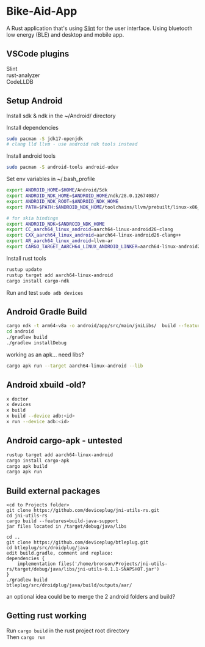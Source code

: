 # Bike-Aid-App

A Rust application that's using [Slint](https://slint.rs) for the user interface. Using bluetooth low energy (BLE) and desktop and mobile app.

## VSCode plugins
Slint  
rust-analyzer  
CodeLLDB  

## Setup Android
Install sdk & ndk in the ~/Android/ directory  

Install dependencies  
```bash
sudo pacman -S jdk17-openjdk 
# clang lld llvm - use android ndk tools instead
```

Install android tools
```bash
sudo pacman -S android-tools android-udev
```

Set env variables in ~/.bash_profile 
```bash
export ANDROID_HOME=$HOME/Android/Sdk
export ANDROID_NDK_HOME=$ANDROID_HOME/ndk/28.0.12674087/
export ANDROID_NDK_ROOT=$ANDROID_NDK_HOME
export PATH=$PATH:$ANDROID_NDK_HOME/toolchains/llvm/prebuilt/linux-x86_64/bin

# for skia bindings
export ANDROID_NDK=$ANDROID_NDK_HOME
export CC_aarch64_linux_android=aarch64-linux-android26-clang
export CXX_aarch64_linux_android=aarch64-linux-android26-clang++
export AR_aarch64_linux_android=llvm-ar
export CARGO_TARGET_AARCH64_LINUX_ANDROID_LINKER=aarch64-linux-android26-clang
```

Install rust tools
```bash
rustup update
rustup target add aarch64-linux-android
cargo install cargo-ndk
```

Run and test
```sudo adb devices```


## Android Gradle Build
``` bash
cargo ndk -t arm64-v8a -o android/app/src/main/jniLibs/  build --features=android
cd android
./gradlew build
./gradlew installDebug
```

working as an apk... need libs?
```bash
cargo apk run --target aarch64-linux-android --lib
```

## Android xbuild -old?
```bash
x doctor
x devices
x build
x build --device adb:<id>
x run --device adb:<id>
```

## Android cargo-apk - untested
```bash
rustup target add aarch64-linux-android
cargo install cargo-apk
cargo apk build
cargo apk run
```


## Build external packages
```
<cd to Projects folder>
git clone https://github.com/deviceplug/jni-utils-rs.git
cd jni-utils-rs
cargo build --features=build-java-support
jar files located in /target/debug/java/libs

cd ..
git clone https://github.com/deviceplug/btleplug.git
cd btleplug/src/droidplug/java
edit build.gradle, comment and replace:
dependencies {
    implementation files('/home/bronson/Projects/jni-utils-rs/target/debug/java/libs/jni-utils-0.1.1-SNAPSHOT.jar')
}
./gradlew build 
btleplug/src/droidplug/java/build/outputs/aar/
```
an optional idea could be to merge the 2 android folders and build?


## Getting rust working
Run ```cargo build``` in the rust project root directory  
Then ```cargo run```
